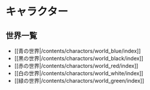 # キャラクター

## 世界一覧

* [[青の世界|/contents/charactors/world_blue/index]]
* [[黒の世界|/contents/charactors/world_black/index]]
* [[赤の世界|/contents/charactors/world_red/index]]
* [[白の世界|/contents/charactors/world_white/index]]
* [[緑の世界|/contents/charactors/world_green/index]]